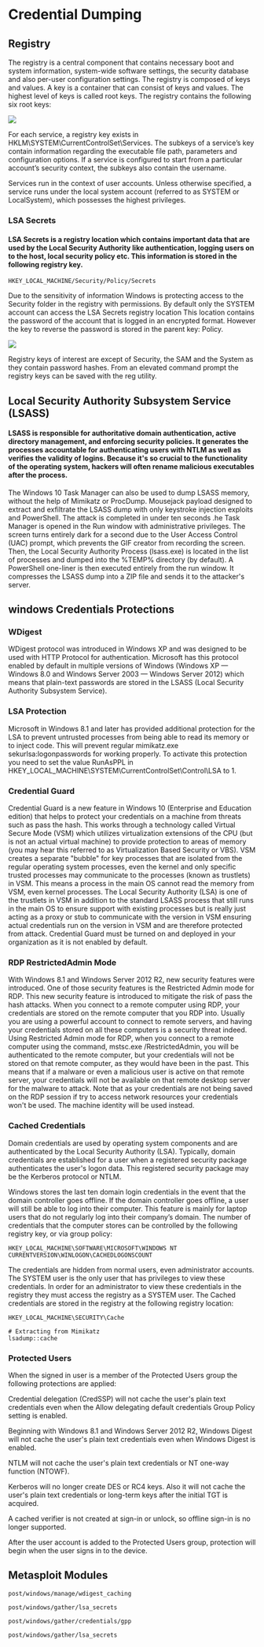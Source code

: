 # Credential Dumping

## Registry

The registry is a central component that contains necessary boot and system information, system-wide software settings, the security database and also per-user configuration settings. The registry is composed of keys and values. A key is a container that can consist of keys and values. The highest level of keys is called root keys. The registry contains the following six root keys:

![](../../../.gitbook/assets/image%20%28254%29.png)

For each service, a registry key exists in HKLM\SYSTEM\CurrentControlSet\Services. The subkeys of a service’s key contain information regarding the executable file path, parameters and configuration options. If a service is configured to start from a particular account’s security context, the subkeys also contain the username.

Services run in the context of user accounts. Unless otherwise specified, a service runs under the local system account \(referred to as SYSTEM or LocalSystem\), which possesses the highest privileges.

### LSA Secrets

#### LSA Secrets is a registry location which contains important data that are used by the Local Security Authority like authentication, logging users on to the host, local security policy etc. This information is stored in the following registry key.

```text
HKEY_LOCAL_MACHINE/Security/Policy/Secrets
```

Due to the sensitivity of information Windows is protecting access to the Security folder in the registry with permissions. By default only the SYSTEM account can access the LSA Secrets registry location This location contains the password of the account that is logged in an encrypted format. However the key to reverse the password is stored in the parent key: Policy.

![](../../../.gitbook/assets/image%20%28250%29.png)

Registry keys of interest are except of Security, the SAM and the System as they contain password hashes. From an elevated command prompt the registry keys can be saved with the reg utility.

## Local Security Authority Subsystem Service \(LSASS\)

#### LSASS is responsible for authoritative domain authentication, active directory management, and enforcing security policies. It generates the processes accountable for authenticating users with NTLM as well as verifies the validity of logins. Because it's so crucial to the functionality of the operating system, hackers will often rename malicious executables after the process.

The Windows 10 Task Manager can also be used to dump LSASS memory, without the help of Mimikatz or ProcDump. Mousejack payload designed to extract and exfiltrate the LSASS dump with only keystroke injection exploits and PowerShell. The attack is completed in under ten seconds .he Task Manager is opened in the Run window with administrative privileges. The screen turns entirely dark for a second due to the User Access Control \(UAC\) prompt, which prevents the GIF creator from recording the screen. Then, the Local Security Authority Process \(lsass.exe\) is located in the list of processes and dumped into the %TEMP% directory \(by default\). A PowerShell one-liner is then executed entirely from the run window. It compresses the LSASS dump into a ZIP file and sends it to the attacker's server.

## windows Credentials Protections

### WDigest

WDigest protocol was introduced in Windows XP and was designed to be used with HTTP Protocol for authentication. Microsoft has this protocol enabled by default in multiple versions of Windows \(Windows XP — Windows 8.0 and Windows Server 2003 — Windows Server 2012\) which means that plain-text passwords are stored in the LSASS \(Local Security Authority Subsystem Service\).



### LSA Protection

Microsoft in Windows 8.1 and later has provided additional protection for the LSA to prevent untrusted processes from being able to read its memory or to inject code. This will prevent regular mimikatz.exe sekurlsa:logonpasswords for working properly. To activate this protection you need to set the value RunAsPPL in HKEY\_LOCAL\_MACHINE\SYSTEM\CurrentControlSet\Control\LSA to 1.



### Credential Guard

Credential Guard is a new feature in Windows 10 \(Enterprise and Education edition\) that helps to protect your credentials on a machine from threats such as pass the hash. This works through a technology called Virtual Secure Mode \(VSM\) which utilizes virtualization extensions of the CPU \(but is not an actual virtual machine\) to provide protection to areas of memory \(you may hear this referred to as Virtualization Based Security or VBS\). VSM creates a separate "bubble" for key processes that are isolated from the regular operating system processes, even the kernel and only specific trusted processes may communicate to the processes \(known as trustlets\) in VSM. This means a process in the main OS cannot read the memory from VSM, even kernel processes. The Local Security Authority \(LSA\) is one of the trustlets in VSM in addition to the standard LSASS process that still runs in the main OS to ensure support with existing processes but is really just acting as a proxy or stub to communicate with the version in VSM ensuring actual credentials run on the version in VSM and are therefore protected from attack. Credential Guard must be turned on and deployed in your organization as it is not enabled by default.



### RDP RestrictedAdmin Mode

With Windows 8.1 and Windows Server 2012 R2, new security features were introduced. One of those security features is the Restricted Admin mode for RDP. This new security feature is introduced to mitigate the risk of pass the hash attacks. When you connect to a remote computer using RDP, your credentials are stored on the remote computer that you RDP into. Usually you are using a powerful account to connect to remote servers, and having your credentials stored on all these computers is a security threat indeed. Using Restricted Admin mode for RDP, when you connect to a remote computer using the command, mstsc.exe /RestrictedAdmin, you will be authenticated to the remote computer, but your credentials will not be stored on that remote computer, as they would have been in the past. This means that if a malware or even a malicious user is active on that remote server, your credentials will not be available on that remote desktop server for the malware to attack. Note that as your credentials are not being saved on the RDP session if try to access network resources your credentials won't be used. The machine identity will be used instead.

### Cached Credentials

Domain credentials are used by operating system components and are authenticated by the Local Security Authority \(LSA\). Typically, domain credentials are established for a user when a registered security package authenticates the user's logon data. This registered security package may be the Kerberos protocol or NTLM.

Windows stores the last ten domain login credentials in the event that the domain controller goes offline. If the domain controller goes offline, a user will still be able to log into their computer. This feature is mainly for laptop users that do not regularly log into their company’s domain. The number of credentials that the computer stores can be controlled by the following registry key, or via group policy:

```text
HKEY_LOCAL_MACHINE\SOFTWARE\MICROSOFT\WINDOWS NT CURRENTVERSION\WINLOGON\CACHEDLOGONSCOUNT
```

The credentials are hidden from normal users, even administrator accounts. The SYSTEM user is the only user that has privileges to view these credentials. In order for an administrator to view these credentials in the registry they must access the registry as a SYSTEM user. The Cached credentials are stored in the registry at the following registry location:

```text
HKEY_LOCAL_MACHINE\SECURITY\Cache
```

```text
# Extracting from Mimikatz
lsadump::cache
```

### Protected Users

When the signed in user is a member of the Protected Users group the following protections are applied:

Credential delegation \(CredSSP\) will not cache the user's plain text credentials even when the Allow delegating default credentials Group Policy setting is enabled.

Beginning with Windows 8.1 and Windows Server 2012 R2, Windows Digest will not cache the user's plain text credentials even when Windows Digest is enabled.

NTLM will not cache the user's plain text credentials or NT one-way function \(NTOWF\).

Kerberos will no longer create DES or RC4 keys. Also it will not cache the user's plain text credentials or long-term keys after the initial TGT is acquired.

A cached verifier is not created at sign-in or unlock, so offline sign-in is no longer supported.

After the user account is added to the Protected Users group, protection will begin when the user signs in to the device.

## Metasploit Modules

```text
post/windows/manage/wdigest_caching

post/windows/gather/lsa_secrets

post/windows/gather/credentials/gpp

post/windows/gather/lsa_secrets
```

